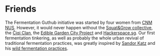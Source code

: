 # Friends

The Fermentation Guthub initiative was started by four women from [CNM NUS](http://www.fas.nus.edu.sg/cnm/). However, it would never happen without the [Squat&Grow collective](http://www.facebook.com/events/774736155927468/), the [Čiqi Clan](https://cloud.githubusercontent.com/assets/14889513/10266261/55e06098-6a89-11e5-9342-ea5f8d61dc12.jpg), the [Edible Garden City Project](http://www.facebook.com/EdibleGardenCityProject?fref=ts) and [Hackerspace.sg](http://hackerspace.sg/). Our first fermentation tinkering, as well as probably the whole urban revival of traditional fermentation practices, was greatly inspired by [Sandor Katz](http://www.wildfermentation.com/who-is-sandorkraut/) and his [wild fermentation practices](http://www.wildfermentation.com/). 

